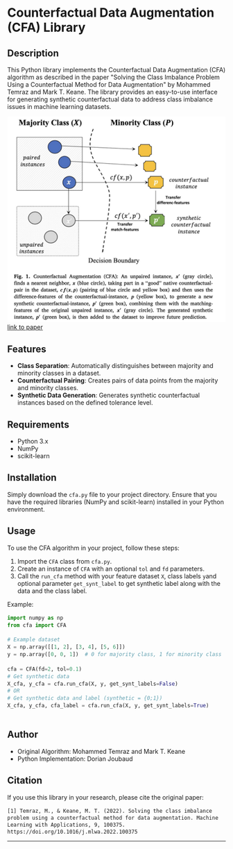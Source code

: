 # Counterfactual Data Augmentation (CFA) Library

## Description
This Python library implements the Counterfactual Data Augmentation (CFA) algorithm as described in the paper "Solving the Class Imbalance Problem Using a Counterfactual Method for Data Augmentation" by Mohammed Temraz and Mark T. Keane. The library provides an easy-to-use interface for generating synthetic counterfactual data to address class imbalance issues in machine learning datasets.

![plot](./images/cfa.png)
[ link to paper ](https://www.sciencedirect.com/science/article/pii/S2666827022000652)
## Features
- **Class Separation**: Automatically distinguishes between majority and minority classes in a dataset.
- **Counterfactual Pairing**: Creates pairs of data points from the majority and minority classes.
- **Synthetic Data Generation**: Generates synthetic counterfactual instances based on the defined tolerance level.

## Requirements
- Python 3.x
- NumPy
- scikit-learn

## Installation
Simply download the `cfa.py` file to your project directory. Ensure that you have the required libraries (NumPy and scikit-learn) installed in your Python environment.

## Usage
To use the CFA algorithm in your project, follow these steps:

1. Import the `CFA` class from `cfa.py`.
2. Create an instance of `CFA` with an optional `tol` and `fd` parameters.
3. Call the `run_cfa` method with your feature dataset `X`, class labels `y`and optional parameter `get_synt_label` to get synthetic label along with the data and the class label.

Example:
```python
import numpy as np
from cfa import CFA

# Example dataset
X = np.array([[1, 2], [3, 4], [5, 6]])
y = np.array([0, 0, 1])  # 0 for majority class, 1 for minority class

cfa = CFA(fd=2, tol=0.1)
# Get synthetic data
X_cfa, y_cfa = cfa.run_cfa(X, y, get_synt_labels=False)
# OR
# Get synthetic data and label (synthetic = {0;1})
X_cfa, y_cfa, cfa_label = cfa.run_cfa(X, y, get_synt_labels=True)



```

## Author
- Original Algorithm: Mohammed Temraz and Mark T. Keane
- Python Implementation: Dorian Joubaud



## Citation
If you use this library in your research, please cite the original paper:
```
[1] Temraz, M., & Keane, M. T. (2022). Solving the class imbalance problem using a counterfactual method for data augmentation. Machine Learning with Applications, 9, 100375. https://doi.org/10.1016/j.mlwa.2022.100375
```

---
